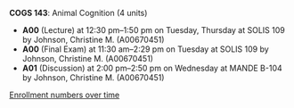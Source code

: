 **COGS 143**: Animal Cognition (4 units)

- **A00** (Lecture) at 12:30 pm–1:50 pm on Tuesday, Thursday at SOLIS 109 by Johnson, Christine M. (A00670451)
- **A00** (Final Exam) at 11:30 am–2:29 pm on Tuesday at SOLIS 109 by Johnson, Christine M. (A00670451)
- **A01** (Discussion) at 2:00 pm–2:50 pm on Wednesday at MANDE B-104 by Johnson, Christine M. (A00670451)

[Enrollment numbers over time](./COGS143.tsv)
